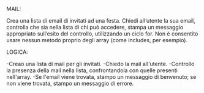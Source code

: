 MAIL:

Crea una lista di email di invitati ad una festa. Chiedi all’utente la sua email, controlla che sia nella lista di chi può accedere, stampa un messaggio appropriato sull’esito del controllo, utilizzando un ciclo for.
Non è consentito usare nessun metodo proprio degli array (come includes, per esempio).

LOGICA:

-Creao una lista di mail per gli invitati.
-Chiedo la mail all'utente.
-Controllo la presenza della mail nella lista, confrontandola con quelle presenti nell'array.
-Se l'email viene trovata, stampo un messaggio di benvenuto; se non viene trovata, stampo un messaggio di errore.

